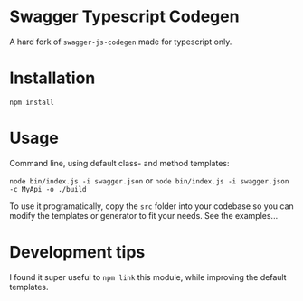 # Swagger Typescript Codegen

A hard fork of `swagger-js-codegen` made for typescript only.

# Installation

`npm install`


# Usage

Command line, using default class- and method templates:

`node bin/index.js -i swagger.json`
or
`node bin/index.js -i swagger.json -c MyApi -o ./build`

To use it programatically, copy the `src` folder into your codebase so you can modify the templates or generator to fit your needs. See the examples...


# Development tips

I found it super useful to `npm link` this module, while improving the default templates.
